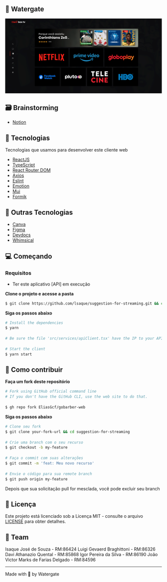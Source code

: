 ## 🌊 Watergate

<div  align="center">
  <a target="_blank" rel="noopener noreferrer" href="https://github.com/lsaque/suggestion-for-streaming/blob/master/github/img1.png"><img alt="Watergate" title="#delicinha" src="https://github.com/lsaque/suggestion-for-streaming/blob/master/github/img1.png" width="800px" style="max-width:100%;"></a>
</div>

## 🗃 Brainstorming
- [Notion](https://congruous-washer-e2c.notion.site/Watergate-675a005d75494de78a7fae60c1d7a8aa)

## 🚀 Tecnologias

Tecnologias que usamos para desenvolver este cliente web

- [ReactJS](https://reactjs.org/)
- [TypeScript](https://www.typescriptlang.org/)
- [React Router DOM](https://reacttraining.com/react-router/)
- [Axios](https://github.com/axios/axios)
- [Eslint](https://eslint.org/)
- [Emotion](https://emotion.sh/docs/introduction)
- [Mui](https://mui.com/)
- [Formik](https://formik.org/)

## 💾 Outras Tecnologias

- [Canva](https://www.canva.com/pt_br/)
- [Figma](https://www.figma.com/)
- [Devdocs](https://devdocs.io/)
- [Whimsical](https://whimsical.com/)

## 💻 Começando

### Requisitos

- Ter este aplicativo [API] em execução

**Clone o projeto e acesse a pasta**

```bash
$ git clone https://github.com/lsaque/suggestion-for-streaming.git && cd suggestion-for-streaming
```

**Siga os passos abaixo**

```bash
# Install the dependencies
$ yarn

# Be sure the file 'src/services/apiClient.tsx' have the IP to your API

# Start the client
$ yarn start
```

## 🤔 Como contribuir

**Faça um fork deste repositório**

```bash
# Fork using GitHub official command line
# If you don't have the GitHub CLI, use the web site to do that.

$ gh repo fork EliasGcf/gobarber-web
```

**Siga os passos abaixo**

```bash
# Clone seu fork
$ git clone your-fork-url && cd suggestion-for-streaming

# Crie uma branch com o seu recurso
$ git checkout -b my-feature

# Faça o commit com suas alterações
$ git commit -m 'feat: Meu novo recurso'

# Envie o código para sua remote branch
$ git push origin my-feature
```

Depois que sua solicitação pull for mesclada, você pode excluir seu branch

## 📝 Licença

Este projeto está licenciado sob a Licença MIT - consulte o arquivo [LICENSE](LICENSE) para obter detalhes.

## 🌊 Team

Isaque José de Souza - RM:86424
Luigi Gevaerd Braghittoni - RM:86326 
Davi Athanazio Quental - RM:85868
Igor Pereira da Silva - RM:86190
João Victor Marks de Farias Delgado - RM:84596

---

Made with 💜 by Watergate
